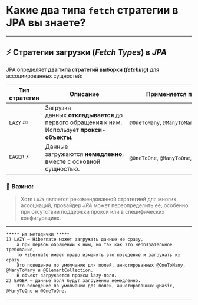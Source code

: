 # Какие два типа `fetch` стратегии в JPA вы знаете?

---
## ⚡ Стратегии загрузки (_Fetch Types_) в _JPA_
JPA определяет **два типа стратегий выборки (_fetching_)** для ассоциированных сущностей:

|**Тип стратегии**|**Описание**|**Применяется по умолчанию к:**|
|---|---|---|
|`LAZY` 💤|Загрузка данных **откладывается** до первого обращения к ним.  <br>Использует **прокси-объекты**.|`@OneToMany`, `@ManyToMany,` `@ElementCollection`|
|`EAGER` ⚡|Данные загружаются **немедленно**,  <br>вместе с основной сущностью.|`@OneToOne`, `@ManyToOne`, `@Basic`|

### 📝 Важно:
> Хотя `LAZY` является рекомендованной стратегией для многих ассоциаций, провайдер _JPA_ может переопределить её, особенно при отсутствии поддержки прокси или в специфических конфигурациях.

---

```
***** из методички *****
1) LAZY — Hibernate может загружать данные не сразу, 
    а при первом обращении к ним, но так как это необязательное требование, 
    то Hibernate имеет право изменить это поведение и загружать их сразу. 
    Это поведение по умолчанию для полей, аннотированных @OneToMany, @ManyToMany и @ElementCollection. 
    В объект загружается прокси lazy-поля.
2) EAGER — данные поля будут загруженны немедленно. 
    Это поведение по умолчанию для полей, аннотированных @Basic, @ManyToOne и @OneToOne.
```

---
